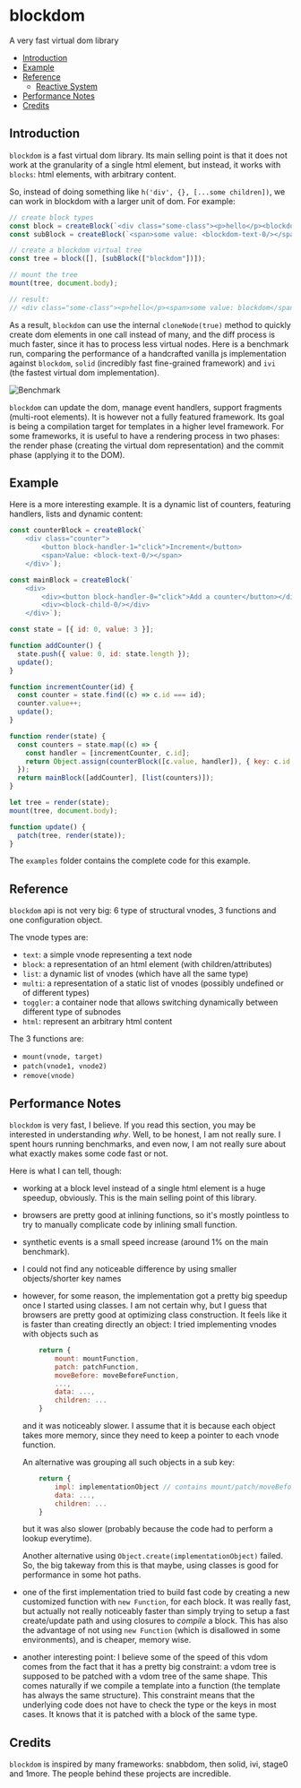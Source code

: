 # blockdom

A very fast virtual dom library

- [Introduction](#introduction)
- [Example](#example)
- [Reference](#reference)
  - [Reactive System](#reactive-system)
- [Performance Notes](#performance-notes)
- [Credits](#credits)

## Introduction

`blockdom` is a fast virtual dom library. Its main selling point is
that it does not work at the granularity of a single html element, but instead,
it works with `blocks`: html elements, with arbitrary content.

So, instead of doing something like `h('div', {}, [...some children])`, we can
work in blockdom with a larger unit of dom. For example:

```js
// create block types
const block = createBlock(`<div class="some-class"><p>hello</p><blockdom-child-0/></div>`);
const subBlock = createBlock(`<span>some value: <blockdom-text-0/></span>`);

// create a blockdom virtual tree
const tree = block([], [subBlock(["blockdom"])]);

// mount the tree
mount(tree, document.body);

// result:
// <div class="some-class"><p>hello</p><span>some value: blockdom</span></div>
```

As a result, `blockdom` can use the internal `cloneNode(true)` method to quickly
create dom elements in one call instead of many, and the diff process is much
faster, since it has to process less virtual nodes. Here is a benchmark run,
comparing the performance of a handcrafted vanilla js implementation against
`blockdom`, `solid` (incredibly fast fine-grained framework) and `ivi` (the fastest
virtual dom implementation).

![Benchmark](benchmark.png "Benchmark")

`blockdom` can update the dom, manage event handlers, support fragments (multi-root elements).
It is however not a fully featured framework. Its goal is being a compilation target
for templates in a higher level framework. For some frameworks, it is useful to
have a rendering process in two phases: the render phase (creating the virtual
dom representation) and the commit phase (applying it to the DOM).

## Example

Here is a more interesting example. It is a dynamic list of counters, featuring
handlers, lists and dynamic content:

```js
const counterBlock = createBlock(`
    <div class="counter">
        <button block-handler-1="click">Increment</button>
        <span>Value: <block-text-0/></span>
    </div>`);

const mainBlock = createBlock(`
    <div>
        <div><button block-handler-0="click">Add a counter</button></div>
        <div><block-child-0/></div>
    </div>`);

const state = [{ id: 0, value: 3 }];

function addCounter() {
  state.push({ value: 0, id: state.length });
  update();
}

function incrementCounter(id) {
  const counter = state.find((c) => c.id === id);
  counter.value++;
  update();
}

function render(state) {
  const counters = state.map((c) => {
    const handler = [incrementCounter, c.id];
    return Object.assign(counterBlock([c.value, handler]), { key: c.id });
  });
  return mainBlock([addCounter], [list(counters)]);
}

let tree = render(state);
mount(tree, document.body);

function update() {
  patch(tree, render(state));
}
```

The `examples` folder contains the complete code for this example.

## Reference

`blockdom` api is not very big: 6 type of structural vnodes, 3 functions and one
configuration object.

The vnode types are:

- `text`: a simple vnode representing a text node
- `block`: a representation of an html element (with children/attributes)
- `list`: a dynamic list of vnodes (which have all the same type)
- `multi`: a representation of a static list of vnodes (possibly undefined or of different types)
- `toggler`: a container node that allows switching dynamically between different type of subnodes
- `html`: represent an arbitrary html content

The 3 functions are:

- `mount(vnode, target)`
- `patch(vnode1, vnode2)`
- `remove(vnode)`

## Performance Notes

`blockdom` is very fast, I believe. If you read this section, you may be interested
in understanding _why_. Well, to be honest, I am not really sure. I spent hours
running benchmarks, and even now, I am not really sure about what exactly makes
some code fast or not.

Here is what I can tell, though:

- working at a block level instead of a single html element is a huge speedup,
  obviously. This is the main selling point of this library.
- browsers are pretty good at inlining functions, so it's mostly pointless to
  try to manually complicate code by inlining small function.
- synthetic events is a small speed increase (around 1% on the main benchmark).
- I could not find any noticeable difference by using smaller objects/shorter
  key names
- however, for some reason, the implementation got a pretty big speedup once I
  started using classes. I am not certain why, but I guess that browsers are
  pretty good at optimizing class construction. It feels like it is faster than
  creating directly an object: I tried implementing vnodes with objects such as

  ```js
      return {
          mount: mountFunction,
          patch: patchFunction,
          moveBefore: moveBeforeFunction,
          ...,
          data: ...,
          children: ...
      }
  ```

  and it was noticeably slower. I assume that it is because each object takes
  more memory, since they need to keep a pointer to each vnode function.

  An alternative was grouping all such objects in a sub key:

  ```js
      return {
          impl: implementationObject // contains mount/patch/moveBefore/...
          data: ...,
          children: ...
      }
  ```

  but it was also slower (probably because the code had to perform a lookup
  everytime).

  Another alternative using `Object.create(implementationObject)` failed. So,
  the big takeway from this is that maybe, using classes is good for performance in some hot paths.

- one of the first implementation tried to build fast code by creating a new
  customized function with `new Function`, for each block. It was really fast,
  but actually not really noticeably faster than simply trying to setup a fast
  create/update path and using closures to _compile_ a block. This has also
  the advantage of not using `new Function` (which is disallowed in some
  environments), and is cheaper, memory wise.

- another interesting point: I believe some of the speed of this vdom comes from
  the fact that it has a pretty big constraint: a vdom tree is supposed to be
  patched with a vdom tree of the same shape. This comes naturally if we compile
  a template into a function (the template has always the same structure). This
  constraint means that the underlying code does not have to check the type or the
  keys in most cases. It knows that it is patched with a block of the same type.

## Credits

`blockdom` is inspired by many frameworks: snabbdom, then solid, ivi, stage0 and
1more. The people behind these projects are incredible.
